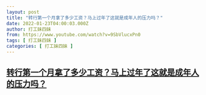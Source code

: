 ```yaml
---
layout: post
title: "转行第一个月拿了多少工资？马上过年了这就是成年人的压力吗？"
date: 2022-01-23T04:00:03.000Z
author: 打工妹四妹
from: https://www.youtube.com/watch?v=9SbVlucxPn0
tags: [ 打工妹四妹 ]
categories: [ 打工妹四妹 ]
---
```

<!--1642910403000-->
[转行第一个月拿了多少工资？马上过年了这就是成年人的压力吗？](https://www.youtube.com/watch?v=9SbVlucxPn0)
------

<div>

</div>
